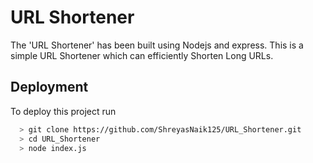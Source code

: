 
# URL Shortener

The 'URL Shortener' has been built using Nodejs and express.
This is a simple URL Shortener which can efficiently Shorten Long URLs.




## Deployment

To deploy this project run

```bash
  > git clone https://github.com/ShreyasNaik125/URL_Shortener.git
  > cd URL_Shortener
  > node index.js
```

